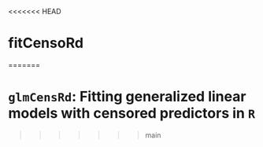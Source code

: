 <<<<<<< HEAD
# fitCensoRd
=======
# `glmCensRd`: Fitting generalized linear models with censored predictors in `R`
>>>>>>> main
